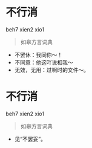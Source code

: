# 不行消
beh7 xien2 xio1
> 如皋方言词典
- 不罢休：我同你～！
- 不同意：他这吖说相我～
- 无效，无用：过啊时的文件～。

# 不行消
beh7 xien2 xio1
> 如皋方言词典
- 见“不罢妥”。
